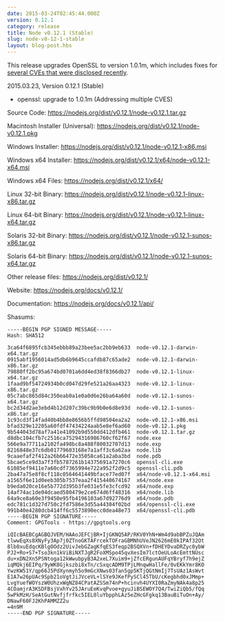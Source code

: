 ```yaml
---
date: 2015-03-24T02:45:44.000Z
version: 0.12.1
category: release
title: Node v0.12.1 (Stable)
slug: node-v0-12-1-stable
layout: blog-post.hbs
---
```


This release upgrades OpenSSL to version 1.0.1m, which includes fixes for
[several CVEs that were disclosed
recently](https://www.openssl.org/news/secadv_20150319.txt).

2015.03.23, Version 0.12.1 (Stable)

* openssl: upgrade to 1.0.1m (Addressing multiple CVES)

Source Code: https://nodejs.org/dist/v0.12.1/node-v0.12.1.tar.gz

Macintosh Installer (Universal): https://nodejs.org/dist/v0.12.1/node-v0.12.1.pkg

Windows Installer: https://nodejs.org/dist/v0.12.1/node-v0.12.1-x86.msi

Windows x64 Installer: https://nodejs.org/dist/v0.12.1/x64/node-v0.12.1-x64.msi

Windows x64 Files: https://nodejs.org/dist/v0.12.1/x64/

Linux 32-bit Binary: https://nodejs.org/dist/v0.12.1/node-v0.12.1-linux-x86.tar.gz

Linux 64-bit Binary: https://nodejs.org/dist/v0.12.1/node-v0.12.1-linux-x64.tar.gz

Solaris 32-bit Binary: https://nodejs.org/dist/v0.12.1/node-v0.12.1-sunos-x86.tar.gz

Solaris 64-bit Binary: https://nodejs.org/dist/v0.12.1/node-v0.12.1-sunos-x64.tar.gz

Other release files: https://nodejs.org/dist/v0.12.1/

Website: https://nodejs.org/docs/v0.12.1/

Documentation: https://nodejs.org/docs/v0.12.1/api/

Shasums:
```
-----BEGIN PGP SIGNED MESSAGE-----
Hash: SHA512

3ca64f6895fcb345ebbb89a23bee5ac2bb9eb633  node-v0.12.1-darwin-x64.tar.gz
0915abf1956014ad5db6b9645ccafdb87c65ade2  node-v0.12.1-darwin-x86.tar.gz
79880ff2bc95a674bd0701a6dd4ed38f8366db27  node-v0.12.1-linux-x64.tar.gz
1faad9bf54724934b0cd047d29fe521a26aa4323  node-v0.12.1-linux-x86.tar.gz
05c7abc865d84c350eab0a1e0a0d6e26ba64a60d  node-v0.12.1-sunos-x64.tar.gz
bc2d34d2ae3ebd4b12d207c39bc9b9b0e6d8e93d  node-v0.12.1-sunos-x86.tar.gz
1c93cd3f14fad40b4bb8e8656b5ffd98504ea2a2  node-v0.12.1-x86.msi
bfad329e12205a60fdf47434224aab5e8ef6ad60  node-v0.12.1.pkg
9b544043d78af7a41e41092b9d550dd412dfb461  node-v0.12.1.tar.gz
d8dbc104cfb7c2516ca75294316986760cf62f67  node.exe
566e9a77711a2102fa498bc8a488f80032707d13  node.exp
8216848e37c6db01779603168e7a1aff3c6a62aa  node.lib
9caaefaf2f412a26b66472e35058ca61a2aba3bd  node.pdb
5bcae5ce9d3a7f3fb5787261b14375691a7270c6  openssl-cli.exe
61085ef9411e7a60cdf7365994e722a952f2d9c5  openssl-cli.pdb
2ba47a75e8f8cf118c0564641449bface77ed07f  x64/node-v0.12.1-x64.msi
a1565f6e11d0eeb305b7537eaa2f415440674167  x64/node.exe
b9eda020ce16e5b772d395b3fe031e5fe3cfcd92  x64/node.exp
14af74ac1de04dcaed580479e2ce674d6ff48316  x64/node.lib
64a9ce8a60e3f9450e95fb4196103a67d92776d9  x64/node.pdb
edc781c1d327d750c2fd7586e3d55a44304f02bd  x64/openssl-cli.exe
991b40e4280dcb414ff6c5573890ecc0dea48e73  x64/openssl-cli.pdb
-----BEGIN PGP SIGNATURE-----
Comment: GPGTools - https://gpgtools.org

iQIcBAEBCgAGBQJVEM/HAAoJEFCjBR+IjGKNQ5AP/RKV0YhN+Wm4d9abBPZuJQAm
tlwwEqXs8XNyFy3Ap7j0ZTnoGKTAFrcekTOFraGBMNhUVeJN2626mE0kIPAf32Ot
8lb0xuEdqcKBlgOOdz2UivJebGZagKfqES3feqp2BSQXVn+fDHEYDvaDRZyc0ybW
PJ2+Ro+S7+Tso3kn1kViBiNXTJgR2FoXMSpo45qvXesIm7lctOeULoAcEmttNUsc
du+xDN2Xn5PSNtoga12kWwubpyB3A2xeL7Xuim9+jZfcERgunAUFqYBryf7h9ejZ
iqMQkj6EIPq/9yWK8Gjkszbi8xTn/cSxqcADM9TPjLMnqwHallFe/0vEKkYmr8KO
YwzKW51Y/qp66J5PdXynmyh5o9mGcXNws03fan5gp5KTjQGtNmIj7TsUAz1AsWvt
E1A7w26pUAc9Spb21oVgtJiJVceVL+lSYe9JKefPySCl45TbU/cKegbhd0xJMmp+
LvgYuefWOYszW0UhzxWqNZ84CPatAZSSm74nP+hcinvh4UYXI0RaZmyNAk4a8p25
4COamjrA3KSDFBsjVxhYv25JAruEeKvqPvoe+gyuJiBSEWOY7Q4/TwiZiQb5/fQq
5wPkMzH/SeAtGutNvfjfrfkc5IEL0luYbpphLAz5eZHcGFgkq13BauBiTuOn+Ay/
DNawF60FJ2KhPAMMZZ2u
=4n9M
-----END PGP SIGNATURE-----
```
